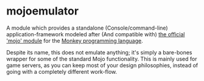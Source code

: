 mojoemulator
============

A module which provides a standalone (Console/command-line) application-framework modeled after (And compatible with) [the official 'mojo' module](https://github.com/blitz-research/monkey/tree/develop/modules/mojo) for the [Monkey programming language](https://github.com/blitz-research/monkey).

Despite its name, this does not emulate anything; it's simply a bare-bones wrapper for some of the standard Mojo functionality. This is mainly used for game servers, as you can keep most of your design philosophies, instead of going with a completely different work-flow.
